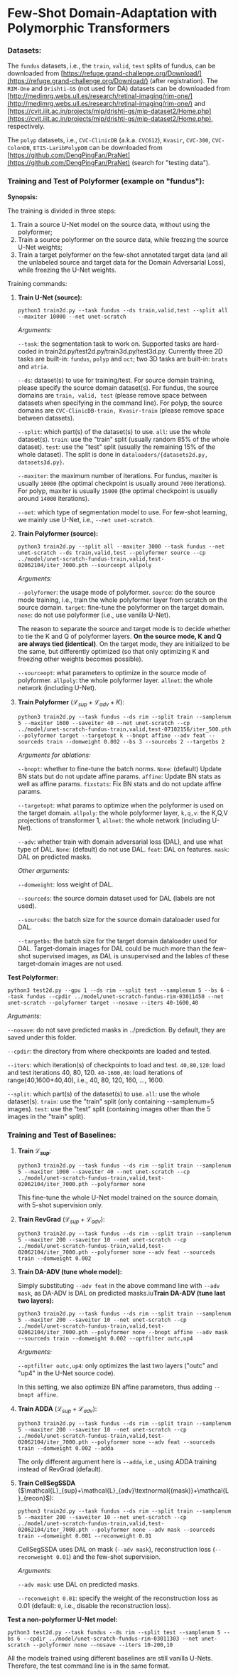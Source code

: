 # Few-Shot Domain-Adaptation with Polymorphic Transformers

### Datasets:

The `fundus` datasets, i.e., the `train`, `valid`, `test` splits of fundus, can be downloaded from [https://refuge.grand-challenge.org/Download/](https://refuge.grand-challenge.org/Download/) (after registration). The `RIM-One` and `Drishti-GS` (not used for DA) datasets can be downloaded from [http://medimrg.webs.ull.es/research/retinal-imaging/rim-one/](http://medimrg.webs.ull.es/research/retinal-imaging/rim-one/) and [https://cvit.iiit.ac.in/projects/mip/drishti-gs/mip-dataset2/Home.php](https://cvit.iiit.ac.in/projects/mip/drishti-gs/mip-dataset2/Home.php), respectively.

The `polyp` datasets, i.e., `CVC-ClinicDB` (a.k.a. `CVC612`), `Kvasir`, `CVC-300`, `CVC-ColonDB`, `ETIS-LaribPolypDB` can be downloaded from [https://github.com/DengPingFan/PraNet](https://github.com/DengPingFan/PraNet) (search for "testing data"). 

### Training and Test of Polyformer (example on "fundus"):

**Synopsis:**

The training is divided in three steps:

1. Train a source U-Net model on the source data, without using the polyformer;
2. Train a source polyformer on the source data, while freezing the source U-Net weights;
3. Train a target polyformer on the few-shot annotated target data (and all the unlabeled source and target data for the Domain Adversarial Loss), while freezing the U-Net weights.

Training commands:

1. **Train U-Net (source):**

    `python3 train2d.py --task fundus --ds train,valid,test --split all --maxiter 10000 --net unet-scratch`

    *Arguments:*

    `--task`: the segmentation task to work on. Supported tasks are hard-coded in train2d.py/test2d.py/train3d.py/test3d.py. Currently three 2D tasks are built-in: `fundus`, `polyp` and `oct`; two 3D tasks are built-in: `brats` and `atria`.

    `--ds`: dataset(s) to use for training/test. For source domain training, please specify the source domain dataset(s). For fundus, the source domains are `train, valid, test` (please remove space between datasets when specifying in the command line). For polyp, the source domains are `CVC-ClinicDB-train, Kvasir-train` (please remove space between datasets).

    `--split`: which part(s) of the dataset(s) to use. `all`: use the whole dataset(s). `train`: use the "train" split (usually random 85% of the whole dataset). `test`: use the "test" split (usually the remaining 15% of the whole dataset). The split is done in `dataloaders/{datasets2d.py, datasets3d.py}`. 

    `--maxiter`: the maximum number of iterations. For fundus, maxiter is usually `10000` (the optimal checkpoint is usually around `7000` iterations). For polyp, maxiter is usually `15000` (the optimal checkpoint is usually around `14000` iterations).

    `--net`: which type of segmentation model to use. For few-shot learning, we mainly use U-Net, i.e., `--net unet-scratch`.

2. **Train Polyformer (source):**

    `python3 train2d.py --split all --maxiter 3000 --task fundus --net unet-scratch --ds train,valid,test --polyformer source --cp ../model/unet-scratch-fundus-train,valid,test-02062104/iter_7000.pth --sourceopt allpoly`

    *Arguments:*

    `--polyformer`: the usage mode of polyformer. `source`: do the source mode training, i.e., train the whole polyformer layer from scratch on the source domain. `target`: fine-tune the polyformer on the target domain. `none`: do not use polyformer (i.e., use vanilla U-Net).

    The reason to separate the source and target mode is to decide whether to tie the K and Q of polyformer layers. **On the source mode, K and Q are always tied (identical)**. On the target mode, they are initialized to be the same, but differently optimized (so that only optimizing K and freezing other weights becomes possible).

    `--sourceopt`: what parameters to optimize in the source mode of polyformer. `allpoly`: the whole polyformer layer. `allnet`: the whole network (including U-Net).

3. **Train Polyformer** ($\mathcal{L}_{sup}+\mathcal{L}_{adv}+K$):

    `python3 train2d.py --task fundus --ds rim --split train --samplenum 5 --maxiter 1600 --saveiter 40 --net unet-scratch --cp ../model/unet-scratch-fundus-train,valid,test-07102156/iter_500.pth --polyformer target --targetopt k --bnopt affine --adv feat --sourceds train --domweight 0.002 --bs 3 --sourcebs 2 --targetbs 2`

    *Arguments for ablations:* 

    `--bnopt`: whether to fine-tune the batch norms. `None`: (default) Update BN stats but do not update affine params. `affine`: Update BN stats as well as affine params. `fixstats`: Fix BN stats and do not update affine params.

    `--targetopt`: what params to optimize when the polyformer is used on the target domain. `allpoly`: the whole polyformer layer, `k,q,v`: the K,Q,V projections of transformer 1, `allnet`: the whole network (including U-Net).

    `--adv`: whether train with domain adversarial loss (DAL), and use what type of DAL. `None`: (default) do not use DAL. `feat`: DAL on features. `mask`: DAL on predicted masks. 

    *Other arguments:*

    `--domweight`: loss weight of DAL.

    `--sourceds`: the source domain dataset used for DAL (labels are not used).

    `--sourcebs`: the batch size for the source domain dataloader used for DAL.

    `--targetbs`: the batch size for the target domain dataloader used for DAL. Target-domain images for DAL could be much more than the few-shot supervised images, as DAL is unsupervised and the lables of these target-domain images are not used.

**Test Polyformer:**

`python3 test2d.py --gpu 1 --ds rim --split test --samplenum 5 --bs 6 --task fundus --cpdir ../model/unet-scratch-fundus-rim-03011450 --net unet-scratch --polyformer target --nosave --iters 40-1600,40`

*Arguments:*

`--nosave`: do not save predicted masks in ../prediction. By default, they are saved under this folder.

`--cpdir`: the directory from where checkpoints are loaded and tested.

`--iters`: which iteration(s) of checkpoints to load and test. `40,80,120`: load and test iterations 40, 80, 120. `40-1600,40`: load iterations of range(40,1600+40,40), i.e., 40, 80, 120, 160, ..., 1600.

`--split`: which part(s) of the dataset(s) to use. `all`: use the whole dataset(s). `train`: use the "train" split (only containing --samplenum=5 images). `test`: use the "test" split (containing images other than the 5 images in the "train" split). 

### Training and Test of Baselines:

1. **Train $\mathcal{L}_{sup}$**:

    `python3 train2d.py --task fundus --ds rim --split train --samplenum 5 --maxiter 1000 --saveiter 40 --net unet-scratch --cp ../model/unet-scratch-fundus-train,valid,test-02062104/iter_7000.pth --polyformer none`

    This fine-tune the whole U-Net model trained on the source domain, with 5-shot supervision only.

2. **Train RevGrad** ($\mathcal{L}_{sup} + \mathcal{L}_{adv}$):

    `python3 train2d.py --task fundus --ds rim --split train --samplenum 5 --maxiter 200 --saveiter 10 --net unet-scratch --cp ../model/unet-scratch-fundus-train,valid,test-02062104/iter_7000.pth --polyformer none --adv feat --sourceds train --domweight 0.002`

3. **Train DA-ADV (tune whole model):**

    Simply substituting `--adv feat` in the above command line with `--adv mask`, as DA-ADV is DAL on predicted masks.iu**Train DA-ADV (tune last two layers):**

    `python3 train2d.py --task fundus --ds rim --split train --samplenum 5 --maxiter 200 --saveiter 10 --net unet-scratch --cp ../model/unet-scratch-fundus-train,valid,test-02062104/iter_7000.pth --polyformer none --bnopt affine --adv mask --sourceds train --domweight 0.002 --optfilter outc,up4` 

    *Arguments:*

    `--optfilter outc,up4`: only optimizes the last two layers ("outc" and "up4" in the U-Net source code). 

    In this setting, we also optimize BN affine parameters, thus adding `--bnopt affine`.

4. **Train ADDA** ($\mathcal{L}_{sup} + \mathcal{L}_{adv}$):

    `python3 train2d.py --task fundus --ds rim --split train --samplenum 5 --maxiter 200 --saveiter 10 --net unet-scratch --cp ../model/unet-scratch-fundus-train,valid,test-02062104/iter_7000.pth --polyformer none --adv feat --sourceds train --domweight 0.002 --adda` 

    The only different argument here is `--adda`, i.e., using ADDA training instead of RevGrad (default).

5. **Train CellSegSSDA** ($\mathcal{L}_{sup}+\mathcal{L}_{adv}\textnormal{(mask)}+\mathcal{L}_{recon}$):

    `python3 train2d.py --task fundus --ds rim --split train --samplenum 5 --maxiter 200 --saveiter 10 --net unet-scratch --cp ../model/unet-scratch-fundus-train,valid,test-02062104/iter_7000.pth --polyformer none --adv mask --sourceds train --domweight 0.001 --reconweight 0.01`

    CellSegSSDA uses DAL on mask (`--adv mask`), reconstruction loss (`--reconweight 0.01`) and the few-shot supervision.

    *Arguments*:

    `--adv mask`: use DAL on predicted masks.

    `--reconweight 0.01`: specify the weight of the reconstruction loss as 0.01 (default: `0`, i.e., disable the reconstruction loss).

**Test a non-polyformer U-Net model:**

`python3 test2d.py --task fundus --ds rim --split test --samplenum 5 --bs 6 --cpdir ../model/unet-scratch-fundus-rim-03011303 --net unet-scratch --polyformer none --nosave --iters 10-200,10`

All the models trained using different baselines are still vanilla U-Nets. Therefore, the test command line is in the same format.
